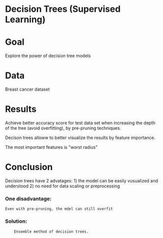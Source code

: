 # Decision Trees (Supervised Learning)

# Goal

Explore the power of decision tree  models

# Data

Breast cancer dataset

# Results


Achieve better accuracy score for test data set when increasing the depth of the tree (avoid overfitting),  by pre-pruning techniques. 

Decison trees alloww to better visualize the results by feature importance.

The most important features  is "worst radius"

# Conclusion

Decision trees have 2 advatages: 1) the model can be easily vusualized and understood 2) no need for data scaling or preprocessing

### One  disadvantage:
    Even with pre-pruning, the mdel can still overfit
### Solution:
        Ensemble method of decision trees.


